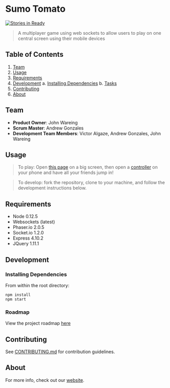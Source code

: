 # Sumo Tomato #

[![Stories in Ready](https://badge.waffle.io/OrgulousArtichoke/Greenfield.svg?label=ready&title=Ready)](http://waffle.io/OrgulousArtichoke/Greenfield)


> A multiplayer game using web sockets to allow users to play on one central screen using their mobile devices


## Table of Contents

1. [Team](#team)
2. [Usage](#Usage)
3. [Requirements](#requirements)
4. [Development](#development)
    a. [Installing Dependencies](#installing-dependencies)
    b. [Tasks](#tasks)
5. [Contributing](#contributing)
6. [About](#About)

## Team

  - __Product Owner__: John Wareing
  - __Scrum Master__: Andrew Gonzales
  - __Development Team Members__: Victor Algaze, Andrew Gonzales, John Wareing

## Usage

> To play: Open [this page](http://tinyurl.com/sumotomato) on a big screen, then open a [controller](http://tinyurl.com/sumotomato/controller) on your phone and have all your friends jump in!

> To develop: fork the repository, clone to your machine, and follow the development instructions below.

## Requirements

- Node 0.12.5
- Websockets (latest)
- Phaser.io 2.0.5
- Socket.io 1.2.0
- Express 4.10.2
- JQuery 1.11.1


## Development

### Installing Dependencies

From within the root directory:

```
npm install
npm start
```

### Roadmap

View the project roadmap [here](https://github.com/OrgulousArtichoke/Greenfield/issues)


## Contributing

See [CONTRIBUTING.md](CONTRIBUTING.md) for contribution guidelines.

## About

For more info, check out our [website](http://orgulousartichoke.github.io/Greenfield/).
